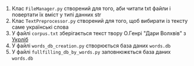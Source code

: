1. Клас <code>FileManager.py</code> створений для того, аби читати txt файли і повертати їх вміст у типі данних str
2. Клас <code>TextPreprocessor.py</code> створений для того, щоб вибирати із тексту саме українські слова
3. У файлі <code>corpus.txt</code> зберігається текст твору О.Генрі "Дари Волхвів" з [Укрліб](https://www.ukrlib.com.ua/world/printit.php?tid=499)
4. У файлі <code>words_db_creation.py</code> створюється база даних <code>words.db</code>
5. У файлі <code>fullfilling_db_by_words.py</code> заповнюжється база даних <code>words.db</code>
